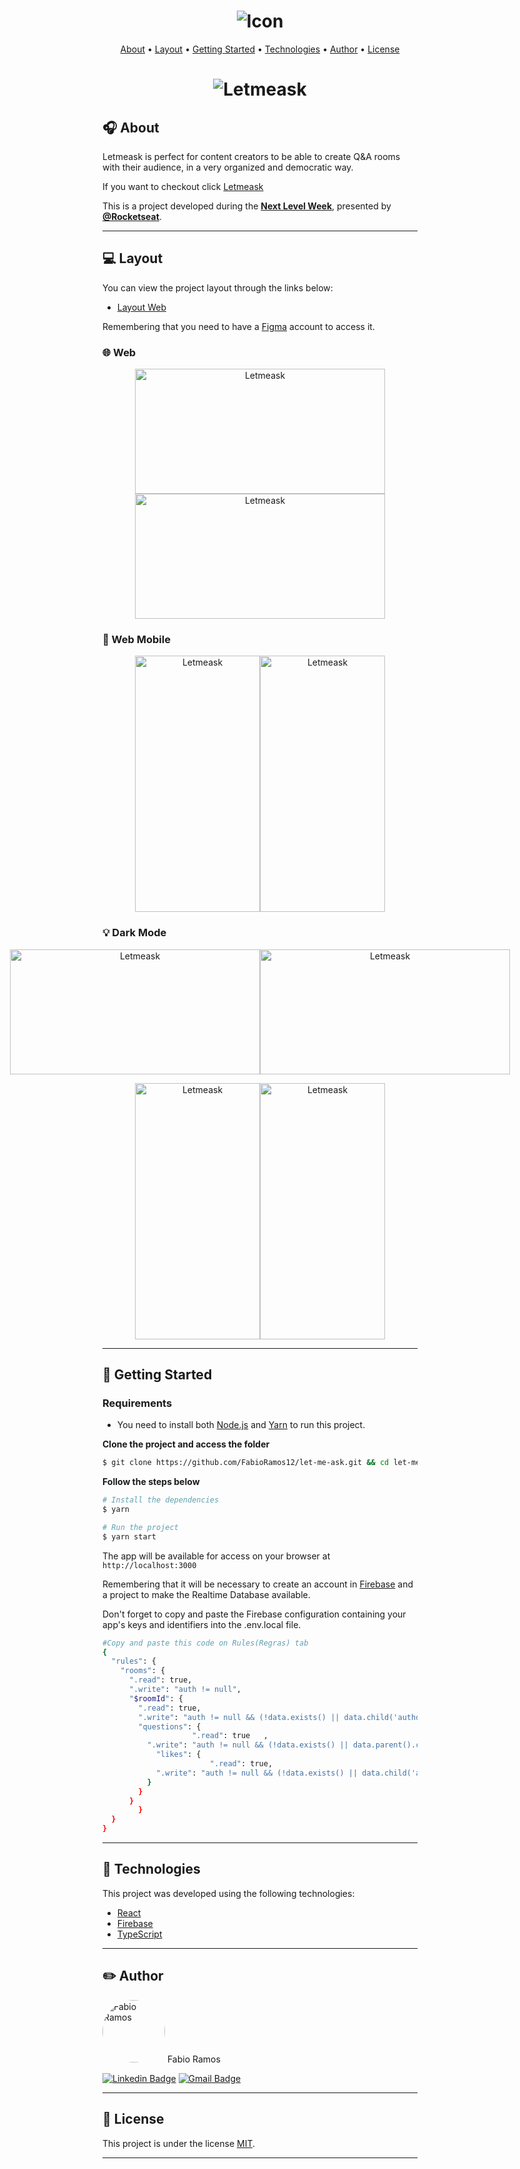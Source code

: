 <h1 align="center">
    <img alt="Icon" title="#Icon" src=".github/icon.svg"/>
</h1>

<p align="center">
    <a href="#headphones-about">About</a> •
    <a href="#computer-layout">Layout</a> •
    <a href="#rocket-getting-started">Getting Started</a> • 
    <a href="#microscope-technologies">Technologies</a> • 
    <a href="#pencil2-author">Author</a> • 
    <a href="#pencil-license">License</a>
</p>

<h1 align="center">
    <img alt="Letmeask" src=".github/cover.svg" />
</h1>

## :headphones: About

Letmeask is perfect for content creators to be able to create Q&A rooms with their audience, in a very organized and democratic way.

If you want to checkout click [Letmeask](https://letmeask-38005.web.app/)


This is a project developed during the **[Next Level Week](https://nextlevelweek.com/)**, presented by **[@Rocketseat](https://github.com/Rocketseat)**.

---

## :computer: Layout

You can view the project layout through the links below:

- [Layout Web](https://www.figma.com/file/hFMveMlPTt0xYVcRZa4Skx/Letmeask-(Copy)?node-id=0%3A1) 

Remembering that you need to have a [Figma](http://figma.com/) account to access it.

### :globe_with_meridians: Web

<p align="center">
  <img alt="Letmeask" title="#Letmeask" src=".github/web-1.png" width="400px" height="200px">

  <img alt="Letmeask" title="#Letmeask" src=".github/web-4.png" width="400px" height="200px">
</p>

### :iphone: Web Mobile

<p align="center" style="display: flex; align-items: flex-start; justify-content: center;">
  <img alt="Letmeask" title="#Letmeask" src=".github/mobile-1.png" width="200px" height="410px">

  <img alt="Letmeask" title="#Letmeask" src=".github/mobile-3.png" width="200px" height="410px">
</p>

### :bulb: Dark Mode

<p align="center" style="display: flex; align-items: flex-start; justify-content: center;">
  <img alt="Letmeask" title="#Letmeask" src=".github/web-3.png" width="400px" height="200px">
  <img alt="Letmeask" title="#Letmeask" src=".github/web-5.png" width="400px" height="200px">
</p>

<p align="center" style="display: flex; align-items: flex-start; justify-content: center;">
  <img alt="Letmeask" title="#Letmeask" src=".github/mobile-2.png" width="200px" height="410px">
  <img alt="Letmeask" title="#Letmeask" src=".github/mobile-4.png" width="200px" height="410px">
</p>

---

## :rocket: Getting Started

### Requirements

- You need to install both [Node.js](https://nodejs.org/en/download/) and [Yarn](https://yarnpkg.com/) to run this project.

**Clone the project and access the folder**

```bash
$ git clone https://github.com/FabioRamos12/let-me-ask.git && cd let-me-ask
```

**Follow the steps below**

```bash
# Install the dependencies
$ yarn

# Run the project
$ yarn start
```

The app will be available for access on your browser at `http://localhost:3000`

Remembering that it will be necessary to create an account in [Firebase](https://firebase.google.com/) and a project to make the Realtime Database available.

Don't forget to copy and paste the Firebase configuration containing your app's keys and identifiers into the .env.local file.

```bash
#Copy and paste this code on Rules(Regras) tab
{
  "rules": {
    "rooms": {
      ".read": true,
      ".write": "auth != null",
      "$roomId": {
        ".read": true,
        ".write": "auth != null && (!data.exists() || data.child('authorId').val() == auth.id)",
        "questions": {
					".read": true	,
          ".write": "auth != null && (!data.exists() || data.parent().child('authorId').val() == auth.id)",
        	"likes": {
						".read": true,
            ".write": "auth != null && (!data.exists() || data.child('authorId').val() == auth.id)",
          }
        }
      }
		}
  }
}
```
---

## :microscope: Technologies

This project was developed using the following technologies:

- [React](https://reactjs.org)
- [Firebase](https://firebase.google.com/)
- [TypeScript](https://www.typescriptlang.org/)

---

## :pencil2: Author

 <img style="border-radius: 50%;" src="https://avatars.githubusercontent.com/u/34969286?s=400&u=15eb378fc8be34ee27c691a916634fe9a7a999a0&v=4" width="100px;" alt="Fabio Ramos"/>
 <span>Fabio Ramos</span>

[![Linkedin Badge](https://img.shields.io/badge/-FabioRamos-blue?style=flat-square&logo=Linkedin&logoColor=white&link=https://www.linkedin.com/in/fabioalvesramos/)](https://www.linkedin.com/in/fabioalvesramos/) 
[![Gmail Badge](https://img.shields.io/badge/-fabioalvesramos12@gmail.com-c14438?style=flat-square&logo=Gmail&logoColor=white&link=mailto:fabioalvesramos12@gmail.com)](mailto:fabioalvesramos12@gmail.com)

---

## :pencil: License

This project is under the license [MIT](./LICENSE).

---